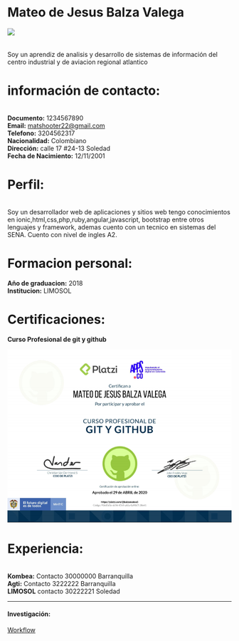 # Mateo de Jesus Balza Valega
   ![](https://avatars0.githubusercontent.com/u/57110825?s=460&u=c5a262e3eed1d2467d26412932991587ac64965c&v=4)

   <br> Soy un aprendiz de analisis y desarrollo de sistemas de información del centro industrial y de aviacion regional atlantico

# información de contacto:
<br>**Documento:** 1234567890
<br>**Email:** matshooter22@gmail.com
<br> **Telefono:** 3204562317 
<br> **Nacionalidad:** Colombiano
<br> **Dirección:** calle 17 #24-13 Soledad
<br> **Fecha de Nacimiento:** 12/11/2001

  # Perfil: 
  <br> Soy un desarrollador web de aplicaciones y sitios web tengo conocimientos en ionic,html,css,php,ruby,angular,javascript, bootstrap entre otros lenguajes y framework, ademas cuento con un tecnico en sistemas del SENA. Cuento con nivel de ingles A2.

  # Formacion personal:

  **Año de graduacion:** 2018
  <br> **Institucion:** LIMOSOL

  # Certificaciones:
  **Curso Profesional de git y github**

  ![](https://github.com/matking2001/certgit/blob/master/certificado-git.PNG?raw=true)

# Experiencia: 
<br> **Kombea:** Contacto 30000000 Barranquilla
<br> **Agti:** Contacto 3222222 Barranquilla
<br> **LIMOSOL** contacto 30222221 Soledad

------

#### Investigación:

[Workflow](/Documentacion/WorkFlow/Mateo.md)